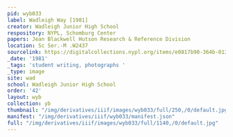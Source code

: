 ```yaml
---
pid: wyb033
label: Wadleigh Way [1981]
creator: Wadleigh Junior High School
respository: NYPL, Schomburg Center
papers: Jean Blackwell Hutson Research & Reference Division
location: Sc Ser.-M .W2437
sourcelink: https://digitalcollections.nypl.org/items/e0817b90-364b-0134-3ba2-00505686a51c
_date: '1981'
_tags: 'student writing, photographs '
_type: image
site: wad
school: Wadleigh Junior High School
order: '42'
layout: wyb
collection: yb
thumbnail: "/img/derivatives/iiif/images/wyb033/full/250,/0/default.jpg"
manifest: "/img/derivatives/iiif/wyb033/manifest.json"
full: "/img/derivatives/iiif/images/wyb033/full/1140,/0/default.jpg"
---
```

